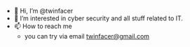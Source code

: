 - 👋 Hi, I’m @twinfacer
- 👀 I’m interested in cyber security and all stuff related to IT.
- 📫 How to reach me
  - you can try via email twinfacer@gmail.com   
